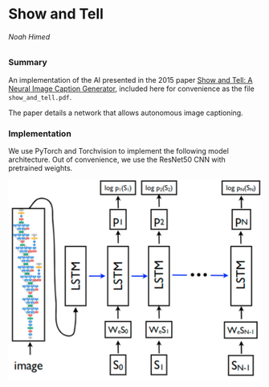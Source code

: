 # Show and Tell
###### Noah Himed

### Summary

An implementation of the AI presented in the 2015 paper 
[Show and Tell: A Neural Image Caption Generator](https://arxiv.org/abs/1411.4555v2),
included here for convenience as the file `show_and_tell.pdf`.

The paper details a network that allows autonomous image captioning.

### Implementation

We use PyTorch and Torchvision to implement the following model architecture.
Out of convenience, we use the ResNet50 CNN with pretrained weights.

![UNABLE TO FIND MODEL DIAGRAM](images/architecture.png "Model Architecture")